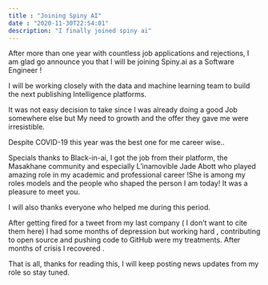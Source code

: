 ```yaml
---
title : "Joining Spiny AI"
date : "2020-11-30T22:54:01"
description: "I finally joined spiny ai"
---
```


After more than one year with countless job applications  and rejections, I am glad go announce you that I will be joining Spiny.ai as a Software Engineer !


I will be working closely with the data and machine learning team to build the next publishing Intelligence platforms.


It was not easy decision to take since I was already doing a good Job somewhere else but My need to growth and the offer they gave me were irresistible.

Despite COVID-19 this year was the best one for me career wise..


Specials thanks to Black-in-ai, I got the job from their platform, the Masakhane community and especially L’inamovible Jade Abott who played amazing role  in my academic and professional career !She is among my roles models and the people who shaped the person I am today! It was a pleasure to meet you.


I will also thanks everyone who helped me during this period.

After getting fired for a tweet from my last company ( I don’t want to cite them here) I had some months of depression but working hard , contributing to open source and pushing code to GitHub were  my treatments. After months of crisis I recovered . 

That is all, thanks for reading this, I will keep posting news updates from my role so stay tuned.
